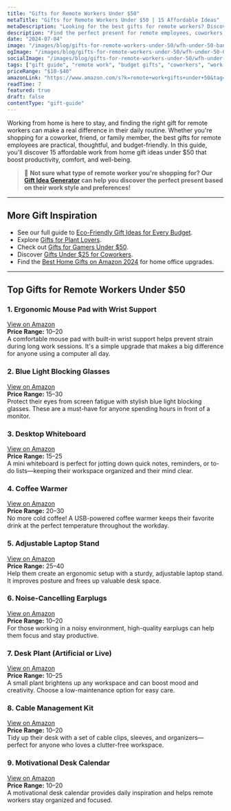 ```yaml
---
title: "Gifts for Remote Workers Under $50"
metaTitle: "Gifts for Remote Workers Under $50 | 15 Affordable Ideas"
metaDescription: "Looking for the best gifts for remote workers? Discover 15 affordable work from home gift ideas under $50 that boost productivity and comfort."
description: "Find the perfect present for remote employees, coworkers, or friends working from home with our curated list of budget-friendly gifts under $50."
date: "2024-07-04"
image: "/images/blog/gifts-for-remote-workers-under-50/wfh-under-50-banner.webp"
ogImage: "/images/blog/gifts-for-remote-workers-under-50/wfh-under-50-OG.webp"
socialImage: "/images/blog/gifts-for-remote-workers-under-50/wfh-under-50-banner.webp"
tags: ["gift guide", "remote work", "budget gifts", "coworkers", "work from home"]
priceRange: "$10-$40"
amazonLink: "https://www.amazon.com/s?k=remote+work+gifts+under+50&tag=brightgift-20"
readTime: 7
featured: true
draft: false
contentType: "gift-guide"
---
```


Working from home is here to stay, and finding the right gift for remote workers can make a real difference in their daily routine. Whether you're shopping for a coworker, friend, or family member, the best gifts for remote employees are practical, thoughtful, and budget-friendly. In this guide, you'll discover 15 affordable work from home gift ideas under $50 that boost productivity, comfort, and well-being.

> 🎯 **Not sure what type of remote worker you're shopping for? Our [Gift Idea Generator](https://bright-gift.com) can help you discover the perfect present based on their work style and preferences!**

---

## More Gift Inspiration

- See our full guide to [Eco-Friendly Gift Ideas for Every Budget](https://bright-gift.com/blog/eco-friendly-gift-ideas-for-every-budget).
- Explore [Gifts for Plant Lovers](https://bright-gift.com/blog/gifts-for-plant-lovers).
- Check out [Gifts for Gamers Under $50](https://bright-gift.com/blog/gifts-for-gamers-under-50).
- Discover [Gifts Under $25 for Coworkers](https://bright-gift.com/blog/gifts-under-25-for-coworkers).
- Find the [Best Home Gifts on Amazon 2024](https://bright-gift.com/blog/best-home-gifts-on-amazon-2024) for home office upgrades.


---

## Top Gifts for Remote Workers Under $50

### 1. Ergonomic Mouse Pad with Wrist Support  
<a href="https://www.amazon.com/s?k=ergonomic+mouse+pad+wrist+support&tag=bright-gift-20" class="amazon-link" target="_blank" rel="noopener">View on Amazon</a>  
**Price Range:** $10–$20  
A comfortable mouse pad with built-in wrist support helps prevent strain during long work sessions. It's a simple upgrade that makes a big difference for anyone using a computer all day.

### 2. Blue Light Blocking Glasses  
<a href="https://www.amazon.com/s?k=blue+light+blocking+glasses&tag=bright-gift-20" class="amazon-link" target="_blank" rel="noopener">View on Amazon</a>  
**Price Range:** $15–$30  
Protect their eyes from screen fatigue with stylish blue light blocking glasses. These are a must-have for anyone spending hours in front of a monitor.

### 3. Desktop Whiteboard  
<a href="https://www.amazon.com/s?k=desktop+whiteboard&tag=bright-gift-20" class="amazon-link" target="_blank" rel="noopener">View on Amazon</a>  
**Price Range:** $15–$25  
A mini whiteboard is perfect for jotting down quick notes, reminders, or to-do lists—keeping their workspace organized and their mind clear.

### 4. Coffee Warmer  
<a href="https://www.amazon.com/s?k=coffee+warmer&tag=bright-gift-20" class="amazon-link" target="_blank" rel="noopener">View on Amazon</a>  
**Price Range:** $20–$30  
No more cold coffee! A USB-powered coffee warmer keeps their favorite drink at the perfect temperature throughout the workday.

### 5. Adjustable Laptop Stand  
<a href="https://www.amazon.com/s?k=adjustable+laptop+stand&tag=bright-gift-20" class="amazon-link" target="_blank" rel="noopener">View on Amazon</a>  
**Price Range:** $25–$40  
Help them create an ergonomic setup with a sturdy, adjustable laptop stand. It improves posture and frees up valuable desk space.

### 6. Noise-Cancelling Earplugs  
<a href="https://www.amazon.com/s?k=noise+cancelling+earplugs&tag=bright-gift-20" class="amazon-link" target="_blank" rel="noopener">View on Amazon</a>  
**Price Range:** $10–$20  
For those working in a noisy environment, high-quality earplugs can help them focus and stay productive.

### 7. Desk Plant (Artificial or Live)  
<a href="https://www.amazon.com/s?k=desk+plant&tag=bright-gift-20" class="amazon-link" target="_blank" rel="noopener">View on Amazon</a>  
**Price Range:** $10–$25  
A small plant brightens up any workspace and can boost mood and creativity. Choose a low-maintenance option for easy care.

### 8. Cable Management Kit  
<a href="https://www.amazon.com/s?k=cable+management+kit&tag=bright-gift-20" class="amazon-link" target="_blank" rel="noopener">View on Amazon</a>  
**Price Range:** $10–$20  
Tidy up their desk with a set of cable clips, sleeves, and organizers—perfect for anyone who loves a clutter-free workspace.

### 9. Motivational Desk Calendar  
<a href="https://www.amazon.com/s?k=motivational+desk+calendar&tag=bright-gift-20" class="amazon-link" target="_blank" rel="noopener">View on Amazon</a>  
**Price Range:** $10–$20  
A motivational desk calendar provides daily inspiration and helps remote workers stay organized and focused. 